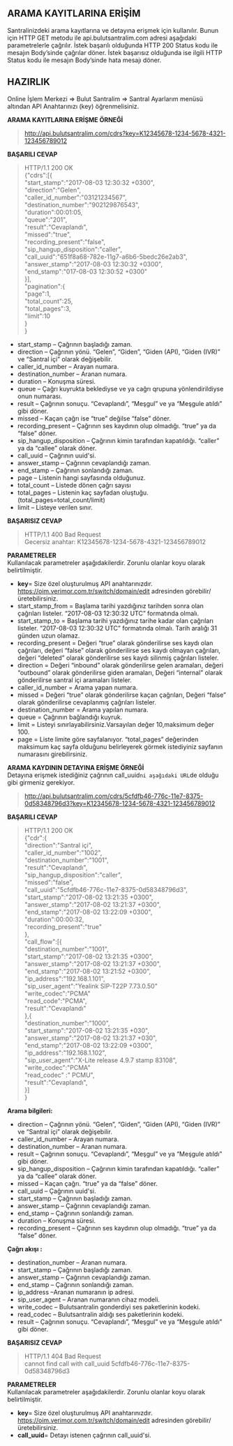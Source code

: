 **ARAMA KAYITLARINA ERİŞİM**
----
Santralinizdeki arama kayıtlarına ve detayına erişmek için kullanılır. Bunun için HTTP GET metodu ile api.bulutsantralim.com adresi
aşağıdaki parametrelerle çağrılır. İstek başarılı olduğunda HTTP 200 Status kodu ile mesajın Body’sinde çağrılar döner. 
İstek başarısız olduğunda ise ilgili HTTP Status kodu ile mesajın Body’sinde hata mesajı döner.

**HAZIRLIK**
----
  Online İşlem Merkezi => Bulut Santralim => Santral Ayarlarım menüsü altından API Anahtarınızı (key) öğrenmelisiniz.
  
**ARAMA KAYITLARINA ERİŞME ÖRNEĞİ**

>http://api.bulutsantralim.com/cdrs?key=K12345678-1234-5678-4321-123456789012 <br/>
 
**BAŞARILI CEVAP** <br/>

>HTTP/1.1 200 OK <br/>
>{"cdrs":[{ <br/>
  >"start_stamp":"2017-08-03 12:30:32 +0300", <br/>
  >"direction":"Gelen", <br/>
  >"caller_id_number":"03121234567", <br/>
  >"destination_number":"902129876543", <br/>
  >"duration":00:01:05, <br/>
  >"queue":"201", <br/>
  >"result":"Cevaplandı", <br/>
  >"missed":"true", <br/>
  >"recording_present":"false", <br/>
  >"sip_hangup_disposition":"caller", <br/>
  >"call_uuid":"651f8a68-782e-11g7-a6b6-5bedc26e2ab3", <br/>
  >"answer_stamp":"2017-08-03 12:30:32 +0300", <br/>
  >"end_stamp":"017-08-03 12:30:52 +0300" <br/>
>}], <br/>
>"pagination":{ <br/>
  >"page":1, <br/>
  >"total_count":25, <br/>
  >"total_pages":3, <br/>
  >"limit":10 <br/>
>} <br/>
>} 

* start_stamp – Çağrının başladığı zaman. <br/>
* direction – Çağrının yönü. “Gelen”, “Giden”, “Giden (API), “Giden (IVR)”  ve  “Santral içi” olarak değişebilir. <br/>
* caller_id_number – Arayan numara. <br/>
* destination_number – Aranan numara. <br/>
* duration – Konuşma süresi. <br/>
* queue – Çağrı kuyrukta beklediyse ve ya cağrı qrupuna yönlendirildiyse onun numarası. <br/>
* result – Çağrının sonuçu. “Cevaplandı”, “Meşgul”  ve ya “Meşgule atıldı” gibi  döner. <br/>
* missed – Kaçan çağrı ise “true” değilse  “false” döner. <br/>
* recording_present – Çağrının ses kaydının olup olmadığı. “true”  ya da “false” döner. <br/>
* sip_hangup_disposition – Çağrının kimin tarafından kapatıldığı. “caller” ya da “callee” olarak döner. <br/>
* call_uuid – Çağrının uuid'si.
* answer_stamp – Çağrının cevaplandığı zaman. <br/>
* end_stamp – Çağrının sonlandığı zaman. <br/>
* page – Listenin hangi sayfasında olduğunuz. <br/>
* total_count – Listede dönen çağrı sayısı <br/>
* total_pages – Listenin kaç sayfadan oluştuğu.(total_pages=total_count/limit) <br/>
* limit – Listeye verilen sınır. <br/>

**BAŞARISIZ CEVAP** <br/>

>HTTP/1.1 400 Bad Request <br/>
>Gecersiz anahtar: K12345678-1234-5678-4321-123456789012 <br/>

**PARAMETRELER** <br/>
Kullanılacak parametreler aşağıdakilerdir. Zorunlu olanlar koyu olarak belirtilmiştir.

* **key**= Size özel oluşturulmuş API anahtarınızdır.  https://oim.verimor.com.tr/switch/domain/edit adresinden görebilir/üretebilirsiniz. <br/>
* start_stamp_from = Başlama tarihi yazdığınız tarihden sonra olan çağrıları listeler. “2017-08-03 12:30:32 UTC” formatında olmalı. <br/>
* start_stamp_to = Başlama tarihi yazdığınız tarihe kadar olan çağrıları listeler. “2017-08-03 12:30:32 UTC” formatında olmalı. Tarih aralığı 31 günden uzun olamaz. <br/>
* recording_present = Değeri “true” olarak gönderilirse ses kaydı olan çağrıları, değeri “false”  olarak gönderilirse ses kaydı olmayan çağrıları, değeri “deleted” olarak gönderilirse ses kaydı silinmiş çağrıları listeler. <br/>
* direction = Değeri  “inbound” olarak gönderilirse gelen aramaları, değeri  “outbound” olarak gönderilirse giden aramaları, Değeri “internal” olarak gönderilirse santral içi aramaları listeler. <br/>
* caller_id_number = Arama yapan numara. <br/>
* missed = Değeri “true” olarak gönderilirse kaçan çağrıları, Değeri  “false”  olarak gönderilirse cevaplanmış çağrıları listeler. <br/>
* destination_number = Arama yapılan numara. <br/>
* queue = Çağrının bağlandığı kuyruk. <br/>
* limit = Listeyi sınırlayabilirsiniz.Varsayılan değer 10,maksimum değer 100. <br/>
* page = Liste limite göre sayfalanıyor. “total_pages” değerinden maksimum kaç sayfa olduğunu belirleyerek görmek istediyiniz sayfanın numarasını girebilirsiniz. <br/>

**ARAMA KAYDININ DETAYINA ERİŞME ÖRNEĞİ** <br/>
Detayına erişmek istediğiniz çağrının call_uuid`ni aşağıdaki URL`de olduğu gibi girmeniz gerekiyor.

>http://api.bulutsantralim.com/cdrs/5cfdfb46-776c-11e7-8375-0d58348796d3?key=K12345678-1234-5678-4321-123456789012

**BAŞARILI CEVAP** <br/>

>HTTP/1.1 200 OK <br/>
>{"cdr":{ <br/>
  >"direction":"Santral içi", <br/>
  >"caller_id_number":"1002", <br/>
  >"destination_number":"1001", <br/>
  >"result":"Cevaplandı", <br/>
  >"sip_hangup_disposition":"caller", <br/>
  >"missed":"false", <br/>
  >"call_uuid":"5cfdfb46-776c-11e7-8375-0d58348796d3", <br/>
  >"start_stamp":"2017-08-02 13:21:35 +0300", <br/>
  >"answer_stamp":"2017-08-02 13:21:37 +0300", <br/>
  >"end_stamp":"2017-08-02 13:22:09 +0300", <br/>
  >"duration":00:00:32, <br/>
  >"recording_present":"true" <br/>
>}, <br/>
>"call_flow":[{ <br/>
  >"destination_number":"1001", <br/>
  >"start_stamp":"2017-08-02 13:21:35 +0300", <br/>
  >"answer_stamp":"2017-08-02 13:21:37 +0300", <br/>
  >"end_stamp":"2017-08-02 13:21:52 +0300", <br/>
  >"ip_address":"192.168.1.101", <br/>
  >"sip_user_agent":"Yealink SIP-T22P 7.73.0.50" <br/>
  >"write_codec":"PCMA" <br/>
  >"read_code":"PCMA", <br/>
  >"result":"Cevaplandı" <br/>
>},{ <br/>
  >"destination_number":"1000", <br/>
  >"start_stamp":"2017-08-02 13:21:35 +030", <br/>
  >"answer_stamp":"2017-08-02 13:21:37 +030", <br/>
  >"end_stamp":"2017-08-02 13:22:09 +0300", <br/>
  >"ip_address":"192.168.1.102", <br/>
  >"sip_user_agent":"X-Lite release 4.9.7 stamp 83108", <br/>
  >"write_codec":"PCMA" <br/>
  >"read_codec" :" PCMU", <br/>
  >"result":"Cevaplandı", <br/>
>}] <br/>
>} <br/>

**Arama bilgileri:** <br/>

* direction – Çağrının yönü. “Gelen”, “Giden”, “Giden (API), “Giden (IVR)” ve “Santral içi” olarak değişebilir. <br/>
* caller_id_number – Arayan numara. <br/>
* destination_number – Aranan numara. <br/>
* result – Çağrının sonuçu. “Cevaplandı”, “Meşgul” ve ya “Meşgule atıldı” gibi döner. <br/>
* sip_hangup_disposition – Çağrının kimin tarafından kapatıldığı. “caller” ya da “callee” olarak döner. <br/>
* missed – Kaçan çağrı. “true” ya da “false” döner. <br/>
* call_uuid – Çağrının uuid'si. <br/>
* start_stamp – Çağrının başladığı zaman. <br/>
* answer_stamp – Çağrının cevaplandığı zaman. <br/>
* end_stamp – Çağrının sonlandığı zaman. <br/>
* duration – Konuşma süresi. <br/>
* recording_present – Çağrının ses kaydının olup olmadığı. “true” ya da “false” döner. <br/>

**Çağrı akışı :** <br/>

* destination_number – Aranan numara. <br/>
* start_stamp – Çağrının başladığı zaman. <br/>
* answer_stamp – Çağrının cevaplandığı zaman. <br/>
* end_stamp – Çağrının sonlandığı zaman. <br/>
* ip_address –Aranan numaranın ip adresi. <br/>
* sip_user_agent – Aranan numaranın cihaz modeli. <br/>
* write_codec – Bulutsantralin gonderdiyi ses paketlerinin kodeki. <br/>
* read_codec – Bulutsantralin aldığı ses paketlerinin kodeki. <br/>
* result – Çağrının sonuçu. “Cevaplandı”, “Meşgul” ve ya “Meşgule atıldı” gibi  döner. <br/>

**BAŞARISIZ CEVAP** <br/>

>HTTP/1.1 404 Bad Request <br/>
>cannot find call with call_uuid 5cfdfb46-776c-11e7-8375-0d58348796d3 <br/>

**PARAMETRELER** <br/>
Kullanılacak parametreler aşağıdakilerdir. Zorunlu olanlar koyu olarak belirtilmiştir.

* **key**= Size özel oluşturulmuş API anahtarınızdır. https://oim.verimor.com.tr/switch/domain/edit adresinden görebilir/üretebilirsiniz. <br/>
* **call_uuid**= Detayı istenen çağrının call_uuid'si.
